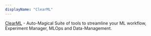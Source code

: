 ```yaml
---
displayName: "ClearML"
---
```


[ClearML](https://github.com/allegroai/clearml) - Auto-Magical Suite of tools to streamline your ML workflow, Experiment Manager, MLOps and Data-Management.
